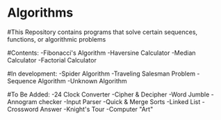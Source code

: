 # Algorithms

#This Repository contains programs that solve certain sequences, functions, or 
algorithmic problems

#Contents:
-Fibonacci's Algorithm
-Haversine Calculator
-Median Calculator
-Factorial Calculator


#In development:
-Spider Algorithm
-Traveling Salesman Problem
-Sequence Algorithm
-Unknown Algorithm

#To Be Added:
-24 Clock Converter
-Cipher & Decipher
-Word Jumble
-Annogram checker
-Input Parser
-Quick & Merge Sorts
-Linked List
-Crossword Answer
-Knight's Tour
-Computer "Art"

